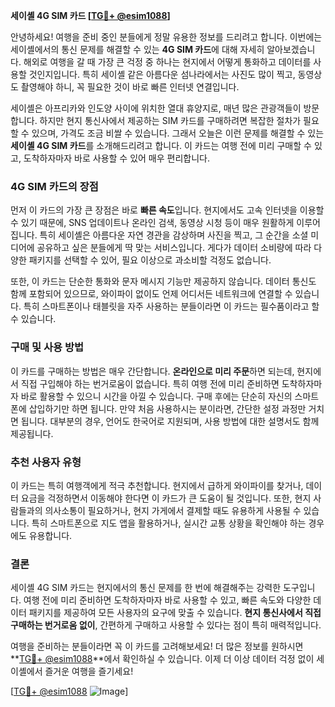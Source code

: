 **세이셸 4G SIM 카드 [[TG💪+ @esim1088](https://t.me/s/esim1088)]**

안녕하세요! 여행을 준비 중인 분들에게 정말 유용한 정보를 드리려고 합니다. 이번에는 세이셸에서의 통신 문제를 해결할 수 있는 **4G SIM 카드**에 대해 자세히 알아보겠습니다. 해외로 여행을 갈 때 가장 큰 걱정 중 하나는 현지에서 어떻게 통화하고 데이터를 사용할 것인지입니다. 특히 세이셸 같은 아름다운 섬나라에서는 사진도 많이 찍고, 동영상도 촬영해야 하니, 꼭 필요한 것이 바로 빠른 인터넷 연결입니다.

세이셸은 아프리카와 인도양 사이에 위치한 열대 휴양지로, 매년 많은 관광객들이 방문합니다. 하지만 현지 통신사에서 제공하는 SIM 카드를 구매하려면 복잡한 절차가 필요할 수 있으며, 가격도 조금 비쌀 수 있습니다. 그래서 오늘은 이런 문제를 해결할 수 있는 **세이셸 4G SIM 카드**를 소개해드리려고 합니다. 이 카드는 여행 전에 미리 구매할 수 있고, 도착하자마자 바로 사용할 수 있어 매우 편리합니다.

### **4G SIM 카드의 장점**
먼저 이 카드의 가장 큰 장점은 바로 **빠른 속도**입니다. 현지에서도 고속 인터넷을 이용할 수 있기 때문에, SNS 업데이트나 온라인 검색, 동영상 시청 등이 매우 원활하게 이루어집니다. 특히 세이셸은 아름다운 자연 경관을 감상하며 사진을 찍고, 그 순간을 소셜 미디어에 공유하고 싶은 분들에게 딱 맞는 서비스입니다. 게다가 데이터 소비량에 따라 다양한 패키지를 선택할 수 있어, 필요 이상으로 과소비할 걱정도 없습니다.

또한, 이 카드는 단순한 통화와 문자 메시지 기능만 제공하지 않습니다. 데이터 통신도 함께 포함되어 있으므로, 와이파이 없이도 언제 어디서든 네트워크에 연결할 수 있습니다. 특히 스마트폰이나 태블릿을 자주 사용하는 분들이라면 이 카드는 필수품이라고 할 수 있습니다.

### **구매 및 사용 방법**
이 카드를 구매하는 방법은 매우 간단합니다. **온라인으로 미리 주문**하면 되는데, 현지에서 직접 구입해야 하는 번거로움이 없습니다. 특히 여행 전에 미리 준비하면 도착하자마자 바로 활용할 수 있으니 시간을 아낄 수 있습니다. 구매 후에는 단순히 자신의 스마트폰에 삽입하기만 하면 됩니다. 만약 처음 사용하시는 분이라면, 간단한 설정 과정만 거치면 됩니다. 대부분의 경우, 언어도 한국어로 지원되며, 사용 방법에 대한 설명서도 함께 제공됩니다.

### **추천 사용자 유형**
이 카드는 특히 여행객에게 적극 추천합니다. 현지에서 급하게 와이파이를 찾거나, 데이터 요금을 걱정하면서 이동해야 한다면 이 카드가 큰 도움이 될 것입니다. 또한, 현지 사람들과의 의사소통이 필요하거나, 현지 가게에서 결제할 때도 유용하게 사용될 수 있습니다. 특히 스마트폰으로 지도 앱을 활용하거나, 실시간 교통 상황을 확인해야 하는 경우에도 유용합니다.

### **결론**
세이셸 4G SIM 카드는 현지에서의 통신 문제를 한 번에 해결해주는 강력한 도구입니다. 여행 전에 미리 준비하면 도착하자마자 바로 사용할 수 있고, 빠른 속도와 다양한 데이터 패키지를 제공하여 모든 사용자의 요구에 맞출 수 있습니다. **현지 통신사에서 직접 구매하는 번거로움 없이**, 간편하게 구매하고 사용할 수 있다는 점이 특히 매력적입니다.

여행을 준비하는 분들이라면 꼭 이 카드를 고려해보세요! 더 많은 정보를 원하시면 **[TG💪+ @esim1088](https://t.me/s/esim1088)**에서 확인하실 수 있습니다. 이제 더 이상 데이터 걱정 없이 세이셸에서 즐거운 여행을 즐기세요!

[[TG💪+ @esim1088](https://t.me/s/esim1088) ![Image](https://i.postimg.cc/Y0z9fWf4/image.png)]